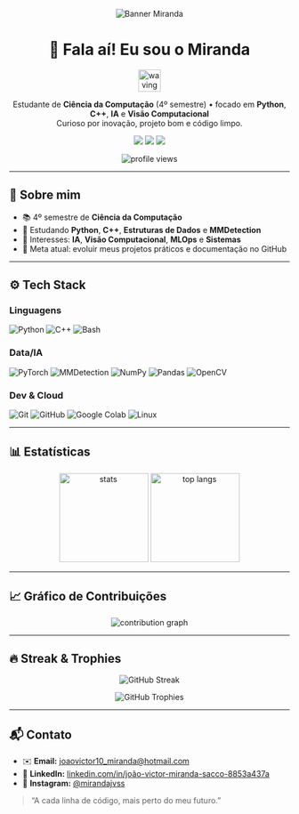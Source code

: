 <!-- Banner roxo degradê -->
<p align="center">
  <img src="https://capsule-render.vercel.app/api?type=waving&height=200&text=MIRANDA&fontAlign=50&fontAlignY=40&color=6f2da8&fontColor=ffffff&desc=Desenvolvedor%20e%20Estudante%20de%20Ciência%20da%20Computação&descAlign=50&descAlignY=65&descSize=14&animation=fadeIn" alt="Banner Miranda"/>
</p>

<!-- Intro -->
<h1 align="center">🎯 Fala aí! Eu sou o Miranda</h1>
<p align="center">
  <img src="https://media.giphy.com/media/hvRJCLFzcasrR4ia7z/giphy.gif" width="40px" alt="waving hand"/>  
</p>
<p align="center">
  Estudante de <b>Ciência da Computação</b> (4º semestre) • focado em <b>Python</b>, <b>C++</b>, <b>IA</b> e <b>Visão Computacional</b><br/>
  Curioso por inovação, projeto bom e código limpo.
</p>

<p align="center">
  <a href="mailto:joaovictor10_miranda@hotmail.com"><img src="https://img.shields.io/badge/Email-joaovictor10__miranda%40hotmail.com-6f2da8?style=for-the-badge&logo=minutemailer&logoColor=white" /></a>
  <a href="https://www.instagram.com/mirandajvss"><img src="https://img.shields.io/badge/Instagram-@mirandajvss-bf37ff?style=for-the-badge&logo=instagram&logoColor=white" /></a>
  <a href="https://www.linkedin.com/in/jo%C3%A3o-victor-miranda-sacco-8853a437a"><img src="https://img.shields.io/badge/LinkedIn-João%20Victor%20Miranda-6f2da8?style=for-the-badge&logo=linkedin&logoColor=white" /></a>
</p>

<p align="center">
  <img src="https://komarev.com/ghpvc/?username=miranda-1&style=flat-square&label=Profile%20views&color=6f2da8" alt="profile views"/>
</p>

---

## 🧩 Sobre mim
- 📚 4º semestre de **Ciência da Computação**  
- 🧠 Estudando **Python**, **C++**, **Estruturas de Dados** e **MMDetection**  
- 🔬 Interesses: **IA**, **Visão Computacional**, **MLOps** e **Sistemas**  
- 🎯 Meta atual: evoluir meus projetos práticos e documentação no GitHub

---

## ⚙️ Tech Stack
### Linguagens
![Python](https://img.shields.io/badge/Python-6f2da8?style=for-the-badge&logo=python&logoColor=white)
![C++](https://img.shields.io/badge/C%2B%2B-6f2da8?style=for-the-badge&logo=c%2B%2B&logoColor=white)
![Bash](https://img.shields.io/badge/Bash-6f2da8?style=for-the-badge&logo=gnubash&logoColor=white)

### Data/IA
![PyTorch](https://img.shields.io/badge/PyTorch-6f2da8?style=for-the-badge&logo=pytorch&logoColor=white)
![MMDetection](https://img.shields.io/badge/MMDetection-6f2da8?style=for-the-badge&logoColor=white)
![NumPy](https://img.shields.io/badge/NumPy-6f2da8?style=for-the-badge&logo=numpy&logoColor=white)
![Pandas](https://img.shields.io/badge/Pandas-6f2da8?style=for-the-badge&logo=pandas&logoColor=white)
![OpenCV](https://img.shields.io/badge/OpenCV-6f2da8?style=for-the-badge&logo=opencv&logoColor=white)

### Dev & Cloud
![Git](https://img.shields.io/badge/Git-6f2da8?style=for-the-badge&logo=git&logoColor=white)
![GitHub](https://img.shields.io/badge/GitHub-6f2da8?style=for-the-badge&logo=github&logoColor=white)
![Google Colab](https://img.shields.io/badge/Google%20Colab-6f2da8?style=for-the-badge&logo=googlecolab&logoColor=white)
![Linux](https://img.shields.io/badge/Linux-6f2da8?style=for-the-badge&logo=linux&logoColor=white)

---

## 📊 Estatísticas
<p align="center">
  <img height="160" src="https://github-readme-stats.vercel.app/api?username=miranda-1&show_icons=true&theme=midnight-purple&rank_icon=github" alt="stats"/>
  <img height="160" src="https://github-readme-stats.vercel.app/api/top-langs/?username=miranda-1&layout=compact&theme=midnight-purple" alt="top langs"/>
</p>

---

## 📈 Gráfico de Contribuições
<p align="center">
  <img src="https://github-readme-activity-graph.vercel.app/graph?username=miranda-1&bg_color=0d1117&color=c9d1d9&line=bf37ff&point=6f2da8&area=true&hide_border=true" alt="contribution graph"/>
</p>

---

## 🔥 Streak & Trophies
<p align="center">
  <img src="https://streak-stats.demolab.com?user=miranda-1&theme=tokyonight&hide_border=true&border_radius=6" alt="GitHub Streak" />
</p>

<p align="center">
  <img src="https://github-profile-trophy.vercel.app/?username=miranda-1&theme=dracula&no-frame=true&no-bg=true&margin-w=4" alt="GitHub Trophies"/>
</p>

---

## 📬 Contato
- ✉️ **Email:** <joaovictor10_miranda@hotmail.com>  
- 💼 **LinkedIn:** [linkedin.com/in/joão-victor-miranda-sacco-8853a437a](https://www.linkedin.com/in/jo%C3%A3o-victor-miranda-sacco-8853a437a)  
- 📸 **Instagram:** [@mirandajvss](https://www.instagram.com/mirandajvss)

> “A cada linha de código, mais perto do meu futuro.”  

